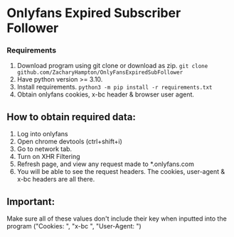 # Onlyfans Expired Subscriber Follower

### Requirements
1. Download program using git clone or download as zip.
```git clone github.com/ZacharyHampton/OnlyFansExpiredSubFollower```
2. Have python version >= 3.10.
3. Install requirements.
```python3 -m pip install -r requirements.txt```
4. Obtain onlyfans cookies, x-bc header & browser user agent.

## How to obtain required data:
1. Log into onlyfans
2. Open chrome devtools (ctrl+shift+i)
3. Go to network tab.
4. Turn on XHR Filtering
5. Refresh page, and view any request made to *.onlyfans.com
6. You will be able to see the request headers. The cookies, user-agent & x-bc headers are all there.

## Important:
Make sure all of these values don't include their key when inputted into the program ("Cookies: ", "x-bc ", "User-Agent: ")
